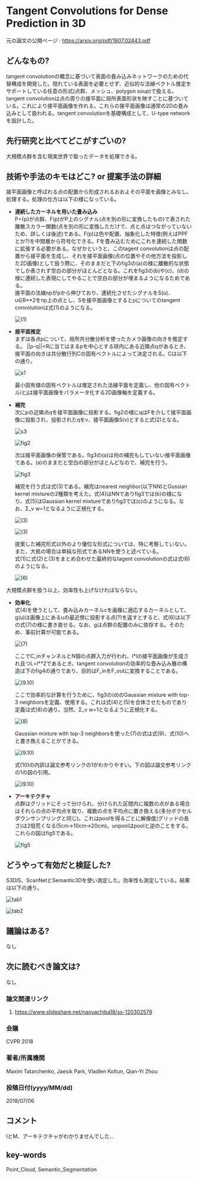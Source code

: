 # Tangent Convolutions for Dense Prediction in 3D

元の論文の公開ページ : https://arxiv.org/pdf/1807.02443.pdf

## どんなもの?
tangent convolutionの概念に基づいて表面の畳み込みネットワークのための代替構成を開発した。隠れている表面を必要とせず、近似的な法線ベクトル推定をサポートしている任意の形式(点群、メッシュ、polygon soup)で扱える。
tangent convolutionは点の周りの接平面に局所表面形状を映すことに基づいている。これにより接平面画像を作れる。これらの接平面画像は通常の2Dの畳み込みとして扱われる。tangent convolutionを基礎構成として、U-type networkを設計した。

## 先行研究と比べてどこがすごいの?
大規模点群を含む現実世界で取ったデータを処理できる。

## 技術や手法のキモはどこ? or 提案手法の詳細

接平面画像と呼ばれる点の配置から形成されるおおよその平面を画像とみなし、処理する。処理の仕方は以下の様になっている。

- **連続したカーネルを用いた畳み込み**  
  P={p}が点群、F(p)がP上のシグナル(点を別の形に変換したもの)で表された離散スカラー関数(点を別の形に変換しただけで、点と点はつながっていないため、詳しくは後述)である。F(p)は色や配置、抽象化した特徴(例えばPPFとか?)を中間層から符号化できる。Fを畳み込むためにこれを連続した関数に拡張する必要がある。なぜかというと、このtagent convolutionは点の配置から接平面を生成し、それを接平面画像(点の位置やその他方法を投影した2D画像)として扱う際に、そのままだと下のfig3の(a)の様に離散的な状態でしか表されず空白の部分がほとんどとなる。これをfig3の(b)や(c)、(d)の様に連続した表現にしてやることで空白の部分が埋まるようになるためである。  
  接平面の法線npがpから伸びており、連続化させたシグナルをS(u)、u∈R**2をπp上の点とし、Sを接平面画像とするとpについてのtangent convolutionは式(1)のようになる。

  ![(1)](img/TCfDPi3/fig_0.png)
  
- **接平面推定**  
  まずは各点pについて、局所共分散分析を使ったカメラ画像の向きを推定する。
  ||p-q||<Rに当てはまるpを中心とする球内にある近隣点qがあるとき、接平面の向きは共分散行列Cの固有ベクトルによって決定される。Cは以下の通り。  

  ![s1](img/TCfDPi3/fig_1.png)

  最小固有値の固有ベクトルは推定された法線平面を定義し、他の固有ベクトルiとjは接平面画像をパラメータ化する2D画像軸を定義する。

- **補完**  
  次にpの近隣点qを接平面画像に投影する。fig2の様にqはFを介して接平面画像に投影され、投影されたqをv、接平面画像S(v)とすると式(2)となる。

  ![s3](img/TCfDPi3/fig_4.png)

  ![fig2](img/TCfDPi3/fig_2.png)

  次は接平面画像の保管である。fig3の(a)は何の補完もしていない接平面画像である。(a)のままだと空白の部分がほとんどなので、補完を行う。

  ![fig3](img/TCfDPi3/fig_3.png)

  補完を行う式は式(3)である。補完はnearest neighbor(以下NN)とGussian kernel mixtureの2種類を考えた。式(4)はNNでありfig3では(b)の様になり、式(5)はGaussian kernel mixtureでありfig3では(c)のようになる。なお、Σ_v w=1となるように正規化する。

  ![(3)](img/TCfDPi3/fig_5.png)

  ![(3)](img/TCfDPi3/fig_6.png)

  提案した補完形式以外のより優位な形式については、特に考察していない。また、大抵の場合は単純な形式であるNNを使うと述べている。  
  式(1)に式(2)と(3)をまとめ合わせた最終的なtagent convolutionの式は式(6)のようになる。

  ![(6)](img/TCfDPi3/fig_8.png)


大規模点群を扱う以上、効率性も上げなければならない。

- **効率化**  
  式(4)を使うとして、畳み込みカーネルcを画像に適応するカーネルとして、g(u)は画像上にあるuの最近傍に投影する点(?)を返すとすると、式(6)は以下の式(7)の様に書き直せる。なお、gは点群の配置のみに依存する。そのため、事前計算が可能である。

  ![(7)](img/TCfDPi3/fig_9.png)

  ここでC_inチャンネルとN個の点群入力が行われ、l*lの接平面画像が生成され且つL=l**2であるとき、tangent convolutionの効率的な畳み込み層の構造は下のfig4の通りであり、目的はF_inをF_outに変換することである。

  ![(9.10)](img/TCfDPi3/fig_11.png)

  ここで効率的な計算を行うために、fig3の(d)のGaussian mixture with top-3 neighborsを定義、使用する。これは式(4)と(5)を合体させたものであり定義は式(8)の通り。当然、Σ_v w=1となるように正規化する。

  ![(8)](img/TCfDPi3/fig_12.png)

  Gaussian mixture with top-3 neighborsを使った(7)の式は式(9)、式(10)へと書き換えることができる。

  ![(9.10)](img/TCfDPi3/fig_10.png)

  式(10)の内訳は論文参考リンクの1がわかりやすい。下の図は論文参考リンクの1の図の引用。

  ![(9.10)](img/TCfDPi3/fig_13.png)

- **アーキテクチャ**  
  点群はグリッドにそって分けられ、分けられた区間内に複数の点がある場合はそれらの点の平均点を取り、複数の点を平均点に置き換える(多分ボクセルダウンサンプリングと同じ)。これはpoolを得るごとに解像度(グリッドの長さ)は2倍荒くなる(5cm->10cm->20cm)。unpoolはpoolと逆のことをする。これらの図はfig5である。

  ![fig5](img/TCfDPi3/fig_14.png)


## どうやって有効だと検証した?
S3DIS、ScanNetとSemantic3Dを使い測定した。効率性も測定している。結果は以下の通り。

![tab1](img/TCfDPi3/fig_16.png)

![tab2](img/TCfDPi3/fig_15.png)

## 議論はある?
なし

## 次に読むべき論文は?
なし

### 論文関連リンク
1. https://www.slideshare.net/naoyachiba18/ss-120302579

### 会議
CVPR 2018

### 著者/所属機関
Maxim Tatarchenko, Jaesik Park, Vladlen Koltun, Qian-Yi Zhou

### 投稿日付(yyyy/MM/dd)
2018/07/06

## コメント
IとM、アーキテクチャがわかりませんでした...

## key-words
Point_Cloud, Semantic_Segmentation